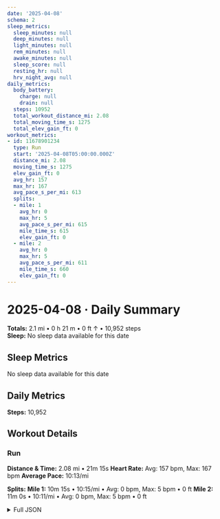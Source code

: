 ```yaml
---
date: '2025-04-08'
schema: 2
sleep_metrics:
  sleep_minutes: null
  deep_minutes: null
  light_minutes: null
  rem_minutes: null
  awake_minutes: null
  sleep_score: null
  resting_hr: null
  hrv_night_avg: null
daily_metrics:
  body_battery:
    charge: null
    drain: null
  steps: 10952
  total_workout_distance_mi: 2.08
  total_moving_time_s: 1275
  total_elev_gain_ft: 0
workout_metrics:
- id: 11678901234
  type: Run
  start: '2025-04-08T05:00:00.000Z'
  distance_mi: 2.08
  moving_time_s: 1275
  elev_gain_ft: 0
  avg_hr: 157
  max_hr: 167
  avg_pace_s_per_mi: 613
  splits:
  - mile: 1
    avg_hr: 0
    max_hr: 5
    avg_pace_s_per_mi: 615
    mile_time_s: 615
    elev_gain_ft: 0
  - mile: 2
    avg_hr: 0
    max_hr: 5
    avg_pace_s_per_mi: 611
    mile_time_s: 660
    elev_gain_ft: 0
---
```

# 2025-04-08 · Daily Summary
**Totals:** 2.1 mi • 0 h 21 m • 0 ft ↑ • 10,952 steps  
**Sleep:** No sleep data available for this date

## Sleep Metrics
No sleep data available for this date

## Daily Metrics
**Steps:** 10,952

## Workout Details
### Run
**Distance & Time:** 2.08 mi • 21m 15s
**Heart Rate:** Avg: 157 bpm, Max: 167 bpm
**Average Pace:** 10:13/mi

**Splits:**
**Mile 1:** 10m 15s • 10:15/mi • Avg: 0 bpm, Max: 5 bpm • 0 ft
**Mile 2:** 11m 0s • 10:11/mi • Avg: 0 bpm, Max: 5 bpm • 0 ft


<details>
<summary>Full JSON</summary>

```json
{
  "date": "2025-04-08",
  "schema": 2,
  "sleep_metrics": {
    "sleep_minutes": null,
    "deep_minutes": null,
    "light_minutes": null,
    "rem_minutes": null,
    "awake_minutes": null,
    "sleep_score": null,
    "resting_hr": null,
    "hrv_night_avg": null
  },
  "daily_metrics": {
    "body_battery": {
      "charge": null,
      "drain": null
    },
    "steps": 10952,
    "total_workout_distance_mi": 2.08,
    "total_moving_time_s": 1275,
    "total_elev_gain_ft": 0
  },
  "workout_metrics": [
    {
      "id": 11678901234,
      "type": "Run",
      "start": "2025-04-08T05:00:00.000Z",
      "distance_mi": 2.08,
      "moving_time_s": 1275,
      "elev_gain_ft": 0,
      "avg_hr": 157,
      "max_hr": 167,
      "avg_pace_s_per_mi": 613,
      "splits": [
        {
          "mile": 1,
          "avg_hr": 0,
          "max_hr": 5,
          "avg_pace_s_per_mi": 615,
          "mile_time_s": 615,
          "elev_gain_ft": 0
        },
        {
          "mile": 2,
          "avg_hr": 0,
          "max_hr": 5,
          "avg_pace_s_per_mi": 611,
          "mile_time_s": 660,
          "elev_gain_ft": 0
        }
      ]
    }
  ]
}
```
</details>
